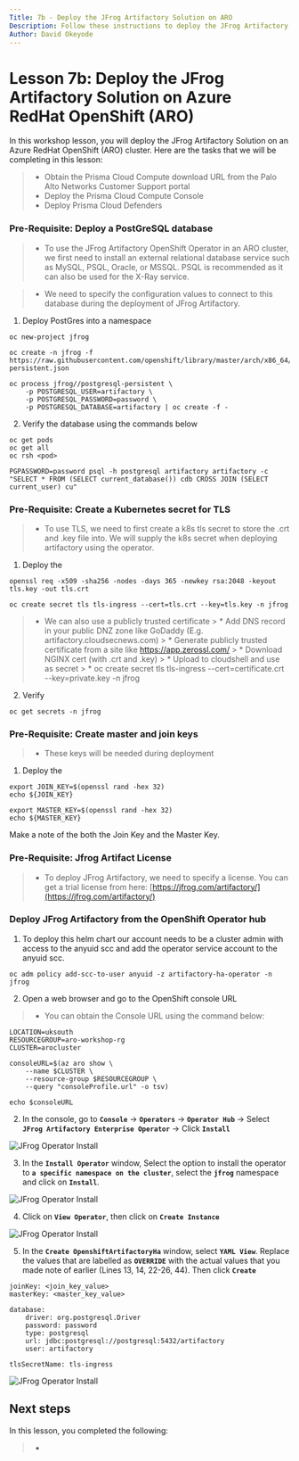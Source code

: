 ```yaml
---
Title: 7b - Deploy the JFrog Artifactory Solution on ARO
Description: Follow these instructions to deploy the JFrog Artifactory Solution on an Azure RedHat OpenShift (ARO) cluster
Author: David Okeyode
---
```

# Lesson 7b: Deploy the JFrog Artifactory Solution on Azure RedHat OpenShift (ARO)

In this workshop lesson, you will deploy the JFrog Artifactory Solution on an Azure RedHat OpenShift (ARO) cluster. Here are the tasks that we will be completing in this lesson:

> * Obtain the Prisma Cloud Compute download URL from the Palo Alto Networks Customer Support portal 
> * Deploy the Prisma Cloud Compute Console
> * Deploy Prisma Cloud Defenders

### Pre-Requisite: Deploy a PostGreSQL database
> * To use the JFrog Artifactory OpenShift Operator in an ARO cluster, we first need to install an external relational database service such as MySQL, PSQL, Oracle, or MSSQL. PSQL is recommended as it can also be used for the X-Ray service.

> * We need to specify the configuration values to connect to this database during the deployment of JFrog Artifactory.

1. Deploy PostGres into a namespace
```
oc new-project jfrog

oc create -n jfrog -f https://raw.githubusercontent.com/openshift/library/master/arch/x86_64/official/postgresql/templates/postgresql-persistent.json

oc process jfrog//postgresql-persistent \
    -p POSTGRESQL_USER=artifactory \
    -p POSTGRESQL_PASSWORD=password \
    -p POSTGRESQL_DATABASE=artifactory | oc create -f -
```

2. Verify the database using the commands below
```
oc get pods
oc get all
oc rsh <pod>

PGPASSWORD=password psql -h postgresql artifactory artifactory -c "SELECT * FROM (SELECT current_database()) cdb CROSS JOIN (SELECT current_user) cu"
```

### Pre-Requisite: Create a Kubernetes secret for TLS
> * To use TLS, we need to first create a k8s tls secret to store the .crt and .key file into. We will supply the k8s secret when deploying artifactory using the operator.

1. Deploy the 
```
openssl req -x509 -sha256 -nodes -days 365 -newkey rsa:2048 -keyout tls.key -out tls.crt

oc create secret tls tls-ingress --cert=tls.crt --key=tls.key -n jfrog
```
> * We can also use a publicly trusted certificate
    > * Add DNS record in your public DNZ zone like GoDaddy (E.g. artifactory.cloudsecnews.com)
    > * Generate publicly trusted certificate from a site like https://app.zerossl.com/
    > * Download NGINX cert (with .crt and .key)
    > * Upload to cloudshell and use as secret
    > * oc create secret tls tls-ingress --cert=certificate.crt --key=private.key -n jfrog


2. Verify
```
oc get secrets -n jfrog
```

### Pre-Requisite: Create master and join keys
> * These keys will be needed during deployment

1. Deploy the 
```
export JOIN_KEY=$(openssl rand -hex 32)
echo ${JOIN_KEY}

export MASTER_KEY=$(openssl rand -hex 32)
echo ${MASTER_KEY}
```

Make a note of the both the Join Key and the Master Key.


### Pre-Requisite: Jfrog Artifact License
> * To deploy JFrog Artifactory, we need to specify a license. You can get a trial license from here: [https://jfrog.com/artifactory/](https://jfrog.com/artifactory/)


### Deploy JFrog Artifactory from the OpenShift Operator hub

1. To deploy this helm chart our account needs to be a cluster admin with access to the anyuid scc and add the operator service account to the anyuid scc.
```
oc adm policy add-scc-to-user anyuid -z artifactory-ha-operator -n jfrog
```

2. Open a web browser and go to the OpenShift console URL

> * You can obtain the Console URL using the command below:
```
LOCATION=uksouth
RESOURCEGROUP=aro-workshop-rg
CLUSTER=arocluster

consoleURL=$(az aro show \
    --name $CLUSTER \
    --resource-group $RESOURCEGROUP \
    --query "consoleProfile.url" -o tsv)

echo $consoleURL
```

2. In the console, go to **`Console`** → **`Operators`** → **`Operator Hub`** → Select **`JFrog Artifactory Enterprise Operator`** → Click **`Install`**

![JFrog Operator Install](../img/7b-jfrog-operator-install.png)

3. In the **`Install Operator`** window, Select the option to install the operator to **`a specific namespace on the cluster`**, select the **`jfrog`** namespace and click on **`Install`**.

![JFrog Operator Install](../img/7b-jfrog-operator-install-b.png)

4. Click on **`View Operator`**, then click on **`Create Instance`**

![JFrog Operator Install](../img/7b-jfrog-operator-install-c.png)

5. In the **`Create OpenshiftArtifactoryHa`** window, select **`YAML View`**. Replace the values that are labelled as **`OVERRIDE`** with the actual values that you made note of earlier (Lines 13, 14, 22-26, 44). Then click **`Create`**

```
joinKey: <join_key_value>
masterKey: <master_key_value>

database:
    driver: org.postgresql.Driver
    password: password
    type: postgresql
    url: jdbc:postgresql://postgresql:5432/artifactory
    user: artifactory

tlsSecretName: tls-ingress
```

![JFrog Operator Install](../img/7b-jfrog-operator-install-d.png)


## Next steps

In this lesson, you completed the following:
> * 
